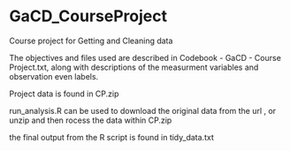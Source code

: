 # GaCD_CourseProject
Course project for Getting and Cleaning data

The objectives and files used are described in Codebook - GaCD - Course Project.txt, along with descriptions of the measurment variables and observation even labels.

Project data is found in CP.zip

run_analysis.R can be used to download the original data from the url , or unzip and then rocess the data within CP.zip

the final output from the R script is found in tidy_data.txt
